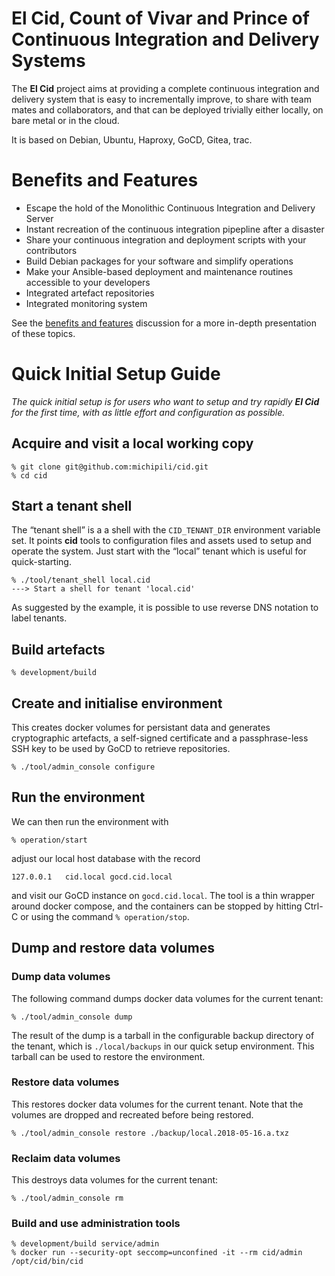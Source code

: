 # El Cid, Count of Vivar and Prince of Continuous Integration and Delivery Systems

The **El Cid** project aims at providing a complete continuous
integration and delivery system that is easy to incrementally
improve, to share with team mates and collaborators, and that can be
deployed trivially either locally, on bare metal or in the cloud.

It is based on Debian, Ubuntu, Haproxy, GoCD, Gitea, trac.


# Benefits and Features

- Escape the hold of the Monolithic Continuous Integration and Delivery Server
- Instant recreation of the continuous integration pipepline after a disaster
- Share your continuous integration and deployment scripts with your contributors
- Build Debian packages for your software and simplify operations
- Make your Ansible-based deployment and maintenance routines accessible to your developers
- Integrated artefact repositories
- Integrated monitoring system

See the [benefits and features](./doc/benefits_and_features.md)
discussion for a more in-depth presentation of these topics.


# Quick Initial Setup Guide

*The *quick initial setup* is for users who want to setup and try
rapidly **El Cid** for the first time, with as little effort and
configuration as possible.*

## Acquire and visit a local working copy

~~~ console
% git clone git@github.com:michipili/cid.git
% cd cid
~~~

## Start a tenant shell

The “tenant shell” is a a shell with the `CID_TENANT_DIR` environment
variable set.  It points **cid** tools to configuration files and
assets used to setup and operate the system. Just start with the
“local” tenant which is useful for quick-starting.

~~~ console
% ./tool/tenant_shell local.cid
---> Start a shell for tenant 'local.cid'
~~~

As suggested by the example, it is possible to use reverse DNS
notation to label tenants.

## Build artefacts

~~~ console
% development/build
~~~


## Create and initialise environment

This creates docker volumes for persistant data and generates
cryptographic artefacts, a self-signed certificate and a
passphrase-less SSH key to be used by GoCD to retrieve repositories.

~~~ console
% ./tool/admin_console configure
~~~


## Run the environment

We can then run the environment with

~~~ console
% operation/start
~~~

adjust our local host database with the record

~~~
127.0.0.1	cid.local gocd.cid.local
~~~

and visit our GoCD instance on `gocd.cid.local`.  The tool is a thin
wrapper around docker compose, and the containers can be stopped by
hitting Ctrl-C or using the command `% operation/stop`.


## Dump and restore data volumes


### Dump data volumes

The following command dumps docker data volumes for the current
tenant:

~~~ console
% ./tool/admin_console dump
~~~

The result of the dump is a tarball in the configurable backup
directory of the tenant, which is `./local/backups` in our quick setup
environment.  This tarball can be used to restore the environment.

### Restore data volumes

This restores docker data volumes for the current tenant.  Note that
the volumes are dropped and recreated before being restored.

~~~ console
% ./tool/admin_console restore ./backup/local.2018-05-16.a.txz
~~~

### Reclaim data volumes

This destroys data volumes for the current tenant:

~~~ console
% ./tool/admin_console rm
~~~

### Build and use administration tools

~~~ console
% development/build service/admin
% docker run --security-opt seccomp=unconfined -it --rm cid/admin /opt/cid/bin/cid
~~~
